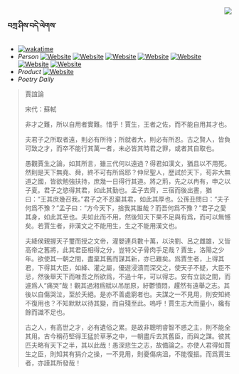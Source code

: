 <img align="right" src="https://github-readme-stats.vercel.app/api/top-langs/?username=IvanaXu&langs_count=8&theme=dark" /> 

### བཀྲ་ཤིས་བདེ་ལེགས་ 
- [![wakatime](https://wakatime.com/badge/user/5043ee4a-e361-4607-9d47-d557f2005d05.svg)](https://wakatime.com/@5043ee4a-e361-4607-9d47-d557f2005d05) 
- _Person_	[![Website](https://img.shields.io/website?label=&up_color=orange&up_message=Tianchi&url=https%3A%2F%2Fshields.io)](https://tianchi.aliyun.com/home/science/scienceDetail?userId=1095279182618)	[![Website](https://img.shields.io/website?label=&up_color=violet&up_message=AIstudio&url=https%3A%2F%2Fshields.io)](https://aistudio.baidu.com/aistudio/personalcenter/thirdview/979775)	[![Website](https://img.shields.io/website?label=&up_color=blue&up_message=Kaggle&url=https%3A%2F%2Fshields.io)](https://www.kaggle.com/ivanxu/)	[![Website](https://img.shields.io/website?label=&up_color=gay&up_message=Yuque&url=https%3A%2F%2Fshields.io)](https://www.yuque.com/ivanaxu)	[![Website](https://img.shields.io/website?label=&up_color=brown&up_message=Leetcode&url=https%3A%2F%2Fshields.io)](https://leetcode.cn/u/ivanaxu)	[![Website](https://img.shields.io/website?label=&up_color=red&up_message=Gitee&url=https%3A%2F%2Fshields.io)](https://gitee.com/IvanaXu)	[![Website](https://img.shields.io/website?label=&up_color=yellow&up_message=Monkeytype&url=https%3A%2F%2Fshields.io)](https://monkeytype.com/profile/IvanaXu) 
- _Product_	[![Website](https://img.shields.io/website?label=alpha&up_color=blue&up_message=EDA&url=https%3A%2F%2Fshields.io)](http://eda.tangjt.cn/) 
- _Poetry Daily_ 


> 賈誼論
> 
> 宋代：蘇軾 
> 
> 非才之難，所以自用者實難。惜乎！賈生，王者之佐，而不能自用其才也。
> 
> 夫君子之所取者遠，則必有所待；所就者大，則必有所忍。古之賢人，皆負可致之才，而卒不能行其萬一者，未必皆其時君之罪，或者其自取也。
> 
> 愚觀賈生之論，如其所言，雖三代何以遠過？得君如漢文，猶且以不用死。然則是天下無堯、舜，終不可有所爲耶？仲尼聖人，歷試於天下，苟非大無道之國，皆欲勉強扶持，庶幾一日得行其道。將之荊，先之以冉有，申之以子夏。君子之慾得其君，如此其勤也。孟子去齊，三宿而後出晝，猶曰：“王其庶幾召我。”君子之不忍棄其君，如此其厚也。公孫丑問曰：“夫子何爲不豫？”孟子曰：“方今天下，捨我其誰哉？而吾何爲不豫？”君子之愛其身，如此其至也。夫如此而不用，然後知天下果不足與有爲，而可以無憾矣。若賈生者，非漢文之不能用生，生之不能用漢文也。
> 
> 夫絳侯親握天子璽而授之文帝，灌嬰連兵數十萬，以決劉、呂之雌雄，又皆高帝之舊將，此其君臣相得之分，豈特父子骨肉手足哉？賈生，洛陽之少年。欲使其一朝之間，盡棄其舊而謀其新，亦已難矣。爲賈生者，上得其君，下得其大臣，如絳、灌之屬，優遊浸漬而深交之，使天子不疑，大臣不忌，然後舉天下而唯吾之所欲爲，不過十年，可以得志。安有立談之間，而遽爲人“痛哭”哉！觀其過湘爲賦以吊屈原，紆鬱憤悶，趯然有遠舉之志。其後以自傷哭泣，至於夭絕。是亦不善處窮者也。夫謀之一不見用，則安知終不復用也？不知默默以待其變，而自殘至此。嗚呼！賈生志大而量小，纔有餘而識不足也。
> 
> 古之人，有高世之才，必有遺俗之累。是故非聰明睿智不惑之主，則不能全其用。古今稱苻堅得王猛於草茅之中，一朝盡斥去其舊臣，而與之謀。彼其匹夫略有天下之半，其以此哉！愚深悲生之志，故備論之。亦使人君得如賈生之臣，則知其有狷介之操，一不見用，則憂傷病沮，不能復振。而爲賈生者，亦謹其所發哉！
>
